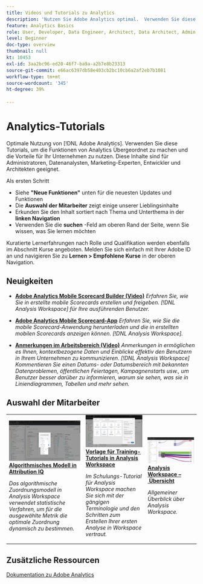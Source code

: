 ```yaml
---
title: Videos und Tutorials zu Analytics
description: 'Nutzen Sie Adobe Analytics optimal.  Verwenden Sie diese Tutorials, um die Funktionen von Analytics Übergeordnet zu machen und die Vorteile für Ihr Unternehmen zu nutzen. Diese Inhalte sind für Administratoren, Datenanalysten, Marketing-Experten, Entwickler und Architekten geeignet. '
feature: Analytics Basics
role: User, Developer, Data Engineer, Architect, Data Architect, Admin, Leader
level: Beginner
doc-type: overview
thumbnail: null
kt: 10453
exl-id: 3aa2bc96-ed20-46f7-ba9a-a2b7e8b23313
source-git-commit: e66ac6397db58e403cb2bc10cb6a2af2eb7b1081
workflow-type: tm+mt
source-wordcount: '345'
ht-degree: 39%

---
```




# Analytics-Tutorials

Optimale Nutzung von [!DNL Adobe Analytics].  Verwenden Sie diese Tutorials, um die Funktionen von Analytics Übergeordnet zu machen und die Vorteile für Ihr Unternehmen zu nutzen. Diese Inhalte sind für Administratoren, Datenanalysten, Marketing-Experten, Entwickler und Architekten geeignet.

Als ersten Schritt
* Siehe **&quot;Neue Funktionen&quot;** unten für die neuesten Updates und Funktionen
* Die **Auswahl der Mitarbeiter** zeigt einige unserer Lieblingsinhalte
* Erkunden Sie den Inhalt sortiert nach Thema und Unterthema in der **linken Navigation**
* Verwenden Sie die **suchen** -Feld am oberen Rand der Seite, wenn Sie wissen, was Sie lernen möchten

Kuratierte Lernerfahrungen nach Rolle und Qualifikation werden ebenfalls im Abschnitt Kurse angeboten. Melden Sie sich einfach mit Ihrer Adobe ID an und navigieren Sie zu **Lernen > Empfohlene Kurse** in der oberen Navigation.

## Neuigkeiten

* **[Adobe Analytics Mobile Scorecard Builder (Video)](additional-tools/analytics-dashboards/adobe-analytics-dashboards-scorecard-builder.md)**
   *Erfahren Sie, wie Sie in erstellte mobile Scorecards erstellen und freigeben. [!DNL Analysis Workspace] für Ihre ausführenden Benutzer.*

* **[Adobe Analytics Mobile Scorecard-App](additional-tools/analytics-dashboards/adobe-analytics-dashboards-in-app-experience.md)**
   *Erfahren Sie, wie Sie die mobile Scorecard-Anwendung herunterladen und die in erstellten mobilen Scorecards anzeigen können. [!DNL Analysis Workspace].*

* **[Anmerkungen im Arbeitsbereich (Video)](analysis-workspace/navigating-workspace-projects/annotations-in-analysis-workspace.md)**
   *Anmerkungen in ermöglichen es Ihnen, kontextbezogene Daten und Einblicke effektiv den Benutzern in Ihrem Unternehmen zu kommunizieren. [!DNL Analysis Workspace] Kommentieren Sie einen Datums- oder Datumsbereich mit bekannten Datenproblemen, öffentlichen Feiertagen, Kampagnenstarts usw., um Benutzer besser darüber zu informieren, warum sie sehen, was sie in Liniendiagrammen, Tabellen und mehr sehen.*

## Auswahl der Mitarbeiter

<table>
<tr>
  <td>
    <a href="analysis-workspace/attribution-iq/algorithmic-model-in-attribution-iq.md">
      <img alt="Algorithmisches Modell in Attribution IQ" src="assets/36205.jpg" />
    </a>
    <div>
      <a href="analysis-workspace/attribution-iq/algorithmic-model-in-attribution-iq.md">
    <strong>Algorithmisches Modell in Attribution IQ</strong>
    </a>
    </div>
    <p>
    <em>Das algorithmische Zuordnungsmodell in Analysis Workspace verwendet statistische Verfahren, um für die ausgewählte Metrik die optimale Zuordnung dynamisch zu bestimmen.</em>
    <p>
  </td>
   <td>
    <a href="analysis-workspace/navigating-workspace-projects/training-tutorial-template-in-analysis-workspace.md">
      <img alt="Vorlage für Trainings-Tutorials in Analysis Workspace" src="assets/33773.jpg" />
    </a>
    <div>
      <a href="analysis-workspace/navigating-workspace-projects/training-tutorial-template-in-analysis-workspace.md">
    <strong>Vorlage für Training-Tutorials in Analysis Workspace</strong>
    </a>
    </div>
    <p>
    <em>Im Schulungs-Tutorial für Analysis Workspace machen Sie sich mit der gängigen Terminologie und den Schritten zum Erstellen Ihrer ersten Analyse in Workspace vertraut.</em>
    <p>
  </td>
  <td>
    <a href="analysis-workspace/analysis-workspace-basics/analysis-workspace-overview.md">
      <img alt="Miniaturbild für das Video „Übersicht zu Analysis Workspace“" src="assets/thumb_analysis-workspace-overview.png" />
    </a>
    <div>
      <a href="analysis-workspace/analysis-workspace-basics/analysis-workspace-overview.md">
    <strong>Analysis Workspace – Übersicht</strong>
    </a>
    </div>
    <p>
    <em>Allgemeiner Überblick über Analysis Workspace.</em>
    <p>
  </td>
</tr>
</table>

## Zusätzliche Ressourcen

[Dokumentation zu Adobe Analytics](https://experienceleague.adobe.com/docs/analytics.html?lang=de)